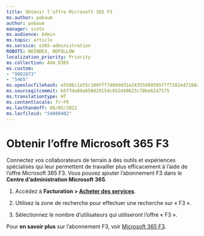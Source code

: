 ```yaml
---
title: Obtenir l’offre Microsoft 365 F3
ms.author: pebaum
author: pebaum
manager: scotv
ms.audience: Admin
ms.topic: article
ms.service: o365-administration
ROBOTS: NOINDEX, NOFOLLOW
localization_priority: Priority
ms.collection: Adm_O365
ms.custom:
- "9002873"
- "5465"
ms.openlocfilehash: e5586c1e55c109fff7469dd31e24355999505f7f7182e47188af10db1b8bd772
ms.sourcegitcommit: b5f7da89a650d2915dc652449623c78be6247175
ms.translationtype: HT
ms.contentlocale: fr-FR
ms.lasthandoff: 08/05/2021
ms.locfileid: "54089402"
---
```

# <a name="get-the-microsoft-365-f3-plan"></a>Obtenir l’offre Microsoft 365 F3

Connectez vos collaborateurs de terrain à des outils et expériences spécialisés qui leur permettent de travailler plus efficacement à l’aide de l’offre Microsoft 365 F3. Vous pouvez ajouter l’abonnement F3 dans le **Centre d’administration Microsoft 365**.

1. Accédez à **Facturation > [Acheter des services](https://go.microsoft.com/fwlink/p/?linkid=868433)**.

2. Utilisez la zone de recherche pour effectuer une recherche sur « F3 ».

3. Sélectionnez le nombre d’utilisateurs qui utiliseront l’offre « F3 ».

Pour **en savoir plus** sur l’abonnement F3, voir [Microsoft 365 F3](https://www.microsoft.com/microsoft-365/microsoft-365-enterprise-f3?activetab=pivot%3aoverviewtab).

